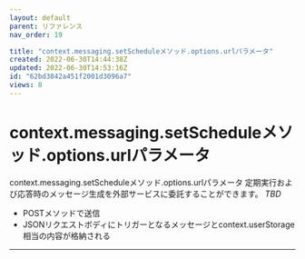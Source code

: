 ```yaml
---
layout: default
parent: リファレンス
nav_order: 19

title: "context.messaging.setScheduleメソッド.options.urlパラメータ"
created: 2022-06-30T14:44:38Z
updated: 2022-06-30T14:53:16Z
id: "62bd3842a451f2001d3096a7"
views: 8
---
```


# context.messaging.setScheduleメソッド.options.urlパラメータ

context.messaging.setScheduleメソッド.options.urlパラメータ
定期実行および応答時のメッセージ生成を外部サービスに委託することができます。
*TBD*
- POSTメソッドで送信
- JSONリクエストボディにトリガーとなるメッセージとcontext.userStorage相当の内容が格納される



---
